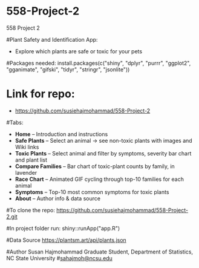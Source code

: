 # 558-Project-2
558 Project 2


#Plant Safety and Identification App:
  - Explore which plants are safe or toxic for your pets

#Packages needed: 
install.packages(c("shiny", "dplyr", "purrr", "ggplot2", "gganimate", "gifski", "tidyr", "stringr", "jsonlite"))

# Link for repo:
  - https://github.com/susiehajmohammad/558-Project-2

#Tabs: 

- **Home** – Introduction and instructions
- **Safe Plants** – Select an animal → see non-toxic plants with images and Wiki links  
- **Toxic Plants** – Select animal and filter by symptoms,  severity bar chart and plant list  
- **Compare Families** – Bar chart of toxic-plant counts by family, in lavender  
- **Race Chart** – Animated GIF cycling through top-10 families for each animal  
- **Symptoms** – Top-10 most common symptoms for toxic plants  
- **About** – Author info & data source


#To clone the repo: 
https://github.com/susiehajmohammad/558-Project-2.git

#In project folder run: 
shiny::runApp("app.R")

#Data Source
https://plantsm.art/api/plants.json


#Author
Susan Hajmohammad
Graduate Student, Department of Statistics, NC State University
#sahajmoh@ncsu.edu


